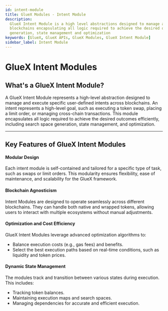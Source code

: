 ```yaml
---
id: intent-module
title: GlueX Modules - Intent Module
description:
  GlueX Intent Module is a high level abstractions designed to manage and execute specific user defined intents across
  blockchains encapsulating all logic required to achieve the desired outcomes efficiently, including search space
  generation, state management and optimization
keywords: [GlueX, GlueX APIs, GlueX Modules, GlueX Intent Module]
sidebar_label: Intent Module
---
```


<head>
    <!-- Open graph -->
    <meta property="og:title" content="GlueX Modules - Intent Module | GlueX Protocol" />
    <meta property="og:description" content="GlueX Intent Module is a high level abstractions designed to manage and execute specific user defined intents across blockchains encapsulating all logic required to achieve the desired outcomes efficiently, including search space generation, state management and optimization" />
    <!-- Twitter -->
    <meta name="twitter:title" content="GlueX Modules - Intent Module | GlueX Protocol" />
    <meta name="twitter:description" content="GlueX Intent Module is a high level abstractions designed to manage and execute specific user defined intents across blockchains encapsulating all logic required to achieve the desired outcomes efficiently, including search space generation, state management and optimization" />
</head>

# GlueX Intent Modules

## What's a GlueX Intent Module?

A GlueX Intent Module represents a high-level abstraction designed to manage and execute specific user-defined intents
across blockchains. An intent represents a high-level goal, such as executing a token swap, placing a limit order, or
managing cross-chain transactions. This module encapsulates all logic required to achieve the desired outcomes
efficiently, including search space generation, state management, and optimization.

---

## Key Features of GlueX Intent Modules

#### Modular Design

Each intent module is self-contained and tailored for a specific type of task, such as swaps or limit orders. This
modularity ensures flexibility, ease of maintenance, and scalability for the GlueX framework.

#### Blockchain Agnosticism

Intent Modules are designed to operate seamlessly across different blockchains. They can handle both native and wrapped
tokens, allowing users to interact with multiple ecosystems without manual adjustments.

#### Optimization and Cost Efficiency

GlueX Intent Modules leverage advanced optimization algorithms to:

- Balance execution costs (e.g., gas fees) and benefits.
- Select the best execution paths based on real-time conditions, such as liquidity and token prices.

#### Dynamic State Management

The modules track and transition between various states during execution. This includes:

- Tracking token balances.
- Maintaining execution maps and search spaces.
- Managing dependencies for accurate and efficient execution.
